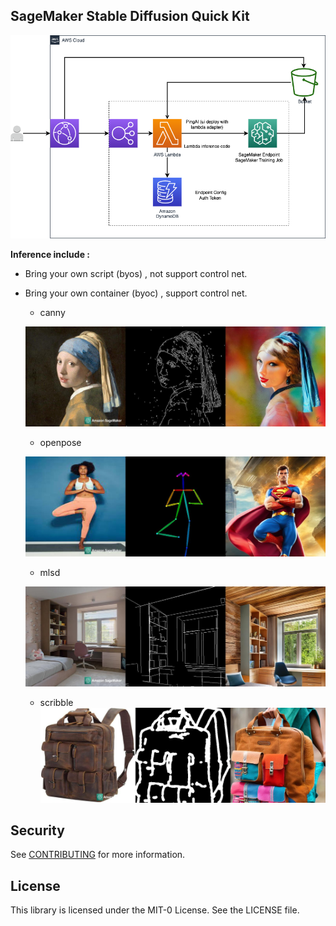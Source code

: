## SageMaker Stable Diffusion Quick Kit





![architecture](../../images/architecture.png)



**Inference include :** 

* Bring your own script (byos) , not support control net.

* Bring your own container (byoc) , support control net.
   * canny
   
   ![canny](../../images/canny.jpeg)
   
   * openpose
   
   ![canny](../../images/openpose.jpeg)
   
   * mlsd
   
   ![canny](../../images/mlsd.jpeg)
   
   * scribble
   ![canny](../../images/scribble.jpeg)

  






## Security

See [CONTRIBUTING](CONTRIBUTING.md#security-issue-notifications) for more information.

## License

This library is licensed under the MIT-0 License. See the LICENSE file.

